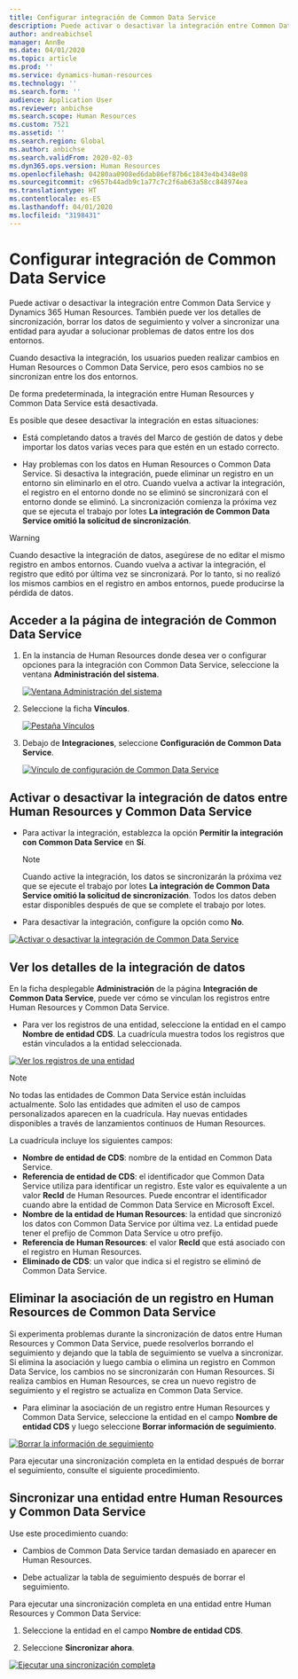 ```yaml
---
title: Configurar integración de Common Data Service
description: Puede activar o desactivar la integración entre Common Data Service y Dynamics 365 Human Resources. También puede ver los detalles de sincronización, borrar los datos de seguimiento y volver a sincronizar una entidad para ayudar a solucionar problemas de datos entre los dos entornos.
author: andreabichsel
manager: AnnBe
ms.date: 04/01/2020
ms.topic: article
ms.prod: ''
ms.service: dynamics-human-resources
ms.technology: ''
ms.search.form: ''
audience: Application User
ms.reviewer: anbichse
ms.search.scope: Human Resources
ms.custom: 7521
ms.assetid: ''
ms.search.region: Global
ms.author: anbichse
ms.search.validFrom: 2020-02-03
ms.dyn365.ops.version: Human Resources
ms.openlocfilehash: 04280aa0908ed6dab86ef87b6c1843e4b4348e08
ms.sourcegitcommit: c9657b44adb9c1a77c7c2f6ab63a58cc848974ea
ms.translationtype: HT
ms.contentlocale: es-ES
ms.lasthandoff: 04/01/2020
ms.locfileid: "3198431"
---
```

# <a name="configure-common-data-service-integration"></a>Configurar integración de Common Data Service

Puede activar o desactivar la integración entre Common Data Service y Dynamics 365 Human Resources. También puede ver los detalles de sincronización, borrar los datos de seguimiento y volver a sincronizar una entidad para ayudar a solucionar problemas de datos entre los dos entornos.

Cuando desactiva la integración, los usuarios pueden realizar cambios en Human Resources o Common Data Service, pero esos cambios no se sincronizan entre los dos entornos.

De forma predeterminada, la integración entre Human Resources y Common Data Service está desactivada.

Es posible que desee desactivar la integración en estas situaciones:

- Está completando datos a través del Marco de gestión de datos y debe importar los datos varias veces para que estén en un estado correcto.

- Hay problemas con los datos en Human Resources o Common Data Service. Si desactiva la integración, puede eliminar un registro en un entorno sin eliminarlo en el otro. Cuando vuelva a activar la integración, el registro en el entorno donde no se eliminó se sincronizará con el entorno donde se eliminó. La sincronización comienza la próxima vez que se ejecuta el trabajo por lotes **La integración de Common Data Service omitió la solicitud de sincronización**.

> [!WARNING]
> Cuando desactive la integración de datos, asegúrese de no editar el mismo registro en ambos entornos. Cuando vuelva a activar la integración, el registro que editó por última vez se sincronizará. Por lo tanto, si no realizó los mismos cambios en el registro en ambos entornos, puede producirse la pérdida de datos.

## <a name="access-the-common-data-service-integration-page"></a>Acceder a la página de integración de Common Data Service

1. En la instancia de Human Resources donde desea ver o configurar opciones para la integración con Common Data Service, seleccione la ventana **Administración del sistema**.

    [![Ventana Administración del sistema](./media/hr-select-system-administration.png)](./media/hr-select-system-administration.png)

2. Seleccione la ficha **Vínculos**.

    [![Pestaña Vínculos](./media/hr-system-administration-links.png)](./media/hr-system-administration-links.png)

3. Debajo de **Integraciones**, seleccione **Configuración de Common Data Service**.

    [![Vínculo de configuración de Common Data Service](./media/hr-select-common-data-service-configuration.png)](./media/hr-select-common-data-service-configuration.png)

## <a name="turn-data-integration-between-human-resources-and-common-data-service-on-or-off"></a>Activar o desactivar la integración de datos entre Human Resources y Common Data Service

- Para activar la integración, establezca la opción **Permitir la integración con Common Data Service** en **Sí**.

    > [!NOTE]
    > Cuando active la integración, los datos se sincronizarán la próxima vez que se ejecute el trabajo por lotes **La integración de Common Data Service omitió la solicitud de sincronización**. Todos los datos deben estar disponibles después de que se complete el trabajo por lotes.

- Para desactivar la integración, configure la opción como **No**.

[![Activar o desactivar la integración de Common Data Service](./media/hr-enable-or-disable-common-data-service-integration.png)](./media/hr-enable-or-disable-common-data-service-integration.png)

## <a name="view-data-integration-details"></a>Ver los detalles de la integración de datos

En la ficha desplegable **Administración** de la página **Integración de Common Data Service**, puede ver cómo se vinculan los registros entre Human Resources y Common Data Service.

- Para ver los registros de una entidad, seleccione la entidad en el campo **Nombre de entidad CDS**. La cuadrícula muestra todos los registros que están vinculados a la entidad seleccionada.

[![Ver los registros de una entidad](./media/hr-common-data-service-configuration-view-entity.png)](./media/hr-common-data-service-configuration-view-entity.png)

> [!NOTE]
> No todas las entidades de Common Data Service están incluidas actualmente. Solo las entidades que admiten el uso de campos personalizados aparecen en la cuadrícula. Hay nuevas entidades disponibles a través de lanzamientos continuos de Human Resources.

La cuadrícula incluye los siguientes campos:

- **Nombre de entidad de CDS**: nombre de la entidad en Common Data Service.
- **Referencia de entidad de CDS**: el identificador que Common Data Service utiliza para identificar un registro. Este valor es equivalente a un valor **RecId** de Human Resources. Puede encontrar el identificador cuando abre la entidad de Common Data Service en Microsoft Excel.
- **Nombre de la entidad de Human Resources**: la entidad que sincronizó los datos con Common Data Service por última vez. La entidad puede tener el prefijo de Common Data Service u otro prefijo.
- **Referencia de Human Resources**: el valor **RecId** que está asociado con el registro en Human Resources.
- **Eliminado de CDS**: un valor que indica si el registro se eliminó de Common Data Service.

## <a name="remove-the-association-of-a-record-in-human-resources-from-common-data-service"></a>Eliminar la asociación de un registro en Human Resources de Common Data Service

Si experimenta problemas durante la sincronización de datos entre Human Resources y Common Data Service, puede resolverlos borrando el seguimiento y dejando que la tabla de seguimiento se vuelva a sincronizar. Si elimina la asociación y luego cambia o elimina un registro en Common Data Service, los cambios no se sincronizarán con Human Resources. Si realiza cambios en Human Resources, se crea un nuevo registro de seguimiento y el registro se actualiza en Common Data Service.

- Para eliminar la asociación de un registro entre Human Resources y Common Data Service, seleccione la entidad en el campo **Nombre de entidad CDS** y luego seleccione **Borrar información de seguimiento**.

[![Borrar la información de seguimiento](./media/hr-common-data-service-configuration-clear-tracking.png)](./media/hr-common-data-service-configuration-clear-tracking.png)

Para ejecutar una sincronización completa en la entidad después de borrar el seguimiento, consulte el siguiente procedimiento.

## <a name="sync-an-entity-between-human-resources-and-common-data-service"></a>Sincronizar una entidad entre Human Resources y Common Data Service

Use este procedimiento cuando:

- Cambios de Common Data Service tardan demasiado en aparecer en Human Resources.

- Debe actualizar la tabla de seguimiento después de borrar el seguimiento.

Para ejecutar una sincronización completa en una entidad entre Human Resources y Common Data Service:

1. Seleccione la entidad en el campo **Nombre de entidad CDS**.

2. Seleccione **Sincronizar ahora**.

[![Ejecutar una sincronización completa](./media/hr-common-data-service-configuration-sync-now.png)](./media/hr-common-data-service-configuration-sync-now.png)


